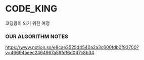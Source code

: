 # CODE_KING
코딩왕이 되기 위한 여정

### OUR ALGORITHM NOTES
https://www.notion.so/e8cae3525d4540a2a3c600fdb0f93700?v=46694aeec2464967a59fdf6d047c8b34
